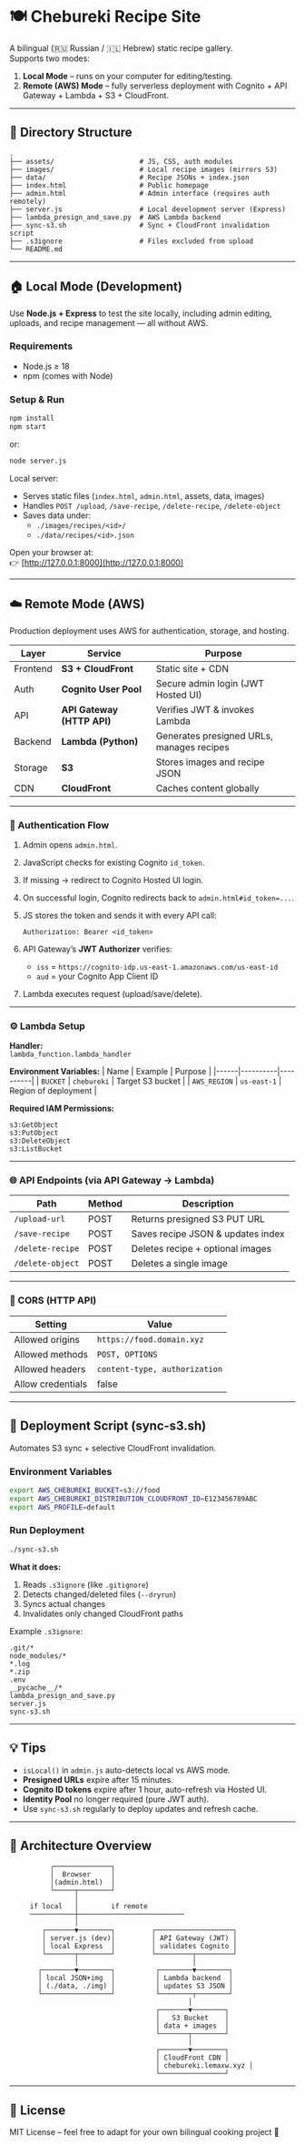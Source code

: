 # 🍽️ Chebureki Recipe Site

A bilingual (🇷🇺 Russian / 🇮🇱 Hebrew) static recipe gallery.  
Supports two modes:  
1. **Local Mode** – runs on your computer for editing/testing.  
2. **Remote (AWS) Mode** – fully serverless deployment with Cognito + API Gateway + Lambda + S3 + CloudFront.

---

## 🧩 Directory Structure

```
.
├── assets/                     # JS, CSS, auth modules
├── images/                     # Local recipe images (mirrors S3)
├── data/                       # Recipe JSONs + index.json
├── index.html                  # Public homepage
├── admin.html                  # Admin interface (requires auth remotely)
├── server.js                   # Local development server (Express)
├── lambda_presign_and_save.py  # AWS Lambda backend
├── sync-s3.sh                  # Sync + CloudFront invalidation script
├── .s3ignore                   # Files excluded from upload
└── README.md
```

---

## 🏠 Local Mode (Development)

Use **Node.js + Express** to test the site locally, including admin editing, uploads, and recipe management — all without AWS.

### Requirements

- Node.js ≥ 18
- npm (comes with Node)

### Setup & Run

```bash
npm install
npm start
```

or:

```bash
node server.js
```

Local server:
- Serves static files (`index.html`, `admin.html`, assets, data, images)
- Handles `POST /upload`, `/save-recipe`, `/delete-recipe`, `/delete-object`
- Saves data under:
  - `./images/recipes/<id>/`
  - `./data/recipes/<id>.json`

Open your browser at:  
👉 [http://127.0.0.1:8000](http://127.0.0.1:8000)

---

## ☁️ Remote Mode (AWS)

Production deployment uses AWS for authentication, storage, and hosting.

| Layer | Service | Purpose |
|--------|----------|----------|
| Frontend | **S3 + CloudFront** | Static site + CDN |
| Auth | **Cognito User Pool** | Secure admin login (JWT Hosted UI) |
| API | **API Gateway (HTTP API)** | Verifies JWT & invokes Lambda |
| Backend | **Lambda (Python)** | Generates presigned URLs, manages recipes |
| Storage | **S3** | Stores images and recipe JSON |
| CDN | **CloudFront** | Caches content globally |

---

### 🔐 Authentication Flow

1. Admin opens `admin.html`.  
2. JavaScript checks for existing Cognito `id_token`.  
3. If missing → redirect to Cognito Hosted UI login.  
4. On successful login, Cognito redirects back to `admin.html#id_token=...`.  
5. JS stores the token and sends it with every API call:

   ```
   Authorization: Bearer <id_token>
   ```

6. API Gateway’s **JWT Authorizer** verifies:
   - `iss` = `https://cognito-idp.us-east-1.amazonaws.com/us-east-id`
   - `aud` = your Cognito App Client ID  
7. Lambda executes request (upload/save/delete).

---

### ⚙️ Lambda Setup

**Handler:**  
`lambda_function.lambda_handler`

**Environment Variables:**
| Name | Example | Purpose |
|------|----------|----------|
| `BUCKET` | `chebureki` | Target S3 bucket |
| `AWS_REGION` | `us-east-1` | Region of deployment |

**Required IAM Permissions:**
```
s3:GetObject
s3:PutObject
s3:DeleteObject
s3:ListBucket
```

---

### 🌐 API Endpoints (via API Gateway → Lambda)

| Path | Method | Description |
|------|---------|-------------|
| `/upload-url` | POST | Returns presigned S3 PUT URL |
| `/save-recipe` | POST | Saves recipe JSON & updates index |
| `/delete-recipe` | POST | Deletes recipe + optional images |
| `/delete-object` | POST | Deletes a single image |

---

### 🧠 CORS (HTTP API)

| Setting | Value |
|----------|--------|
| Allowed origins | `https://food.domain.xyz` |
| Allowed methods | `POST, OPTIONS` |
| Allowed headers | `content-type, authorization` |
| Allow credentials | false |

---

## 🔁 Deployment Script (sync-s3.sh)

Automates S3 sync + selective CloudFront invalidation.

### Environment Variables

```bash
export AWS_CHEBUREKI_BUCKET=s3://food
export AWS_CHEBUREKI_DISTRIBUTION_CLOUDFRONT_ID=E123456789ABC
export AWS_PROFILE=default
```

### Run Deployment

```bash
./sync-s3.sh
```

**What it does:**
1. Reads `.s3ignore` (like `.gitignore`)
2. Detects changed/deleted files (`--dryrun`)
3. Syncs actual changes
4. Invalidates only changed CloudFront paths

Example `.s3ignore`:
```
.git/*
node_modules/*
*.log
*.zip
.env
__pycache__/*
lambda_presign_and_save.py
server.js
sync-s3.sh
```

---

## 💡 Tips

- `isLocal()` in `admin.js` auto-detects local vs AWS mode.  
- **Presigned URLs** expire after 15 minutes.  
- **Cognito ID tokens** expire after 1 hour, auto-refresh via Hosted UI.  
- **Identity Pool** no longer required (pure JWT auth).  
- Use `sync-s3.sh` regularly to deploy updates and refresh cache.

---

## 🧭 Architecture Overview

```
          ┌──────────────┐
          │  Browser     │
          │(admin.html)  │
          └─────┬────────┘
                │
     if local   │        if remote
     ───────────┼──────────────────────────
                │
        ┌───────▼────────┐         ┌───────────────────┐
        │ server.js (dev)│         │ API Gateway (JWT) │
        │ local Express  │         │ validates Cognito │
        └───────┬────────┘         └─────────┬─────────┘
                │                            │
       ┌────────▼────────┐          ┌────────▼────────┐
       │ local JSON+img  │          │ Lambda backend  │
       │ (./data, ./img) │          │ updates S3 JSON │
       └─────────────────┘          └────────┬────────┘
                                            │
                                    ┌───────▼────────┐
                                    │   S3 Bucket    │
                                    │ data + images  │
                                    └───────┬────────┘
                                            │
                                    ┌───────▼────────┐
                                    │ CloudFront CDN │
                                    │ chebureki.lemaxw.xyz │
                                    └────────────────┘
```

---

## 📜 License

MIT License – feel free to adapt for your own bilingual cooking project 🍰
